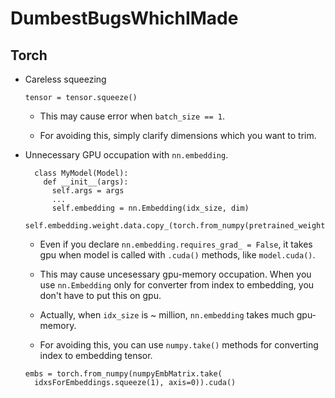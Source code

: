 # DumbestBugsWhichIMade

## Torch

* Careless squeezing

  ```
  tensor = tensor.squeeze()
  ```

  * This may cause error when `batch_size == 1`.

  * For avoiding this, simply clarify dimensions which you want to trim.


* Unnecessary GPU occupation with `nn.embedding`.

  ```
    class MyModel(Model):
      def __init__(args):
        self.args = args
        ...
        self.embedding = nn.Embedding(idx_size, dim)
        self.embedding.weight.data.copy_(torch.from_numpy(pretrained_weight))
  ```  

  * Even if you declare `nn.embedding.requires_grad_ = False`, it takes gpu when model is called with `.cuda()` methods, like `model.cuda()`.

  *  This may cause uncesessary gpu-memory occupation. When you use `nn.Embedding` only for converter from index to embedding, you don't have to put this on gpu.

  * Actually, when `idx_size` is ~ million, `nn.embedding` takes much gpu-memory.

  * For avoiding this, you can use `numpy.take()` methods for converting index to embedding tensor.

  ```
  embs = torch.from_numpy(numpyEmbMatrix.take(
    idxsForEmbeddings.squeeze(1), axis=0)).cuda()
  ```
